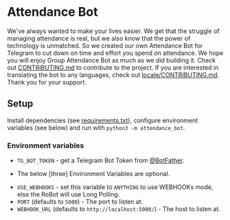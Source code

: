 # Attendance Bot

We've always wanted to make your lives easier. We get that the struggle of managing attendance is real, but we also know that the power of technology is unmatched. So we created our own Attendance Bot for Telegram to cut down on time and effort you spend on attendance. We hope you will enjoy Group Attendance Bot as much as we did building it. Check out [CONTRIBUTING.md](CONTRIBUTING.md) to contribute to the project. If you are interested in translating the bot to any languages, check out [locale/CONTRIBUTING.md](locale/CONTRIBUTING.md). Thank you for your support.

## Setup
Install dependencies (see [requirements.txt](./requirements.txt)), configure
environment variables (see below) and run with `python3 -m attendance_bot`.


### Environment variables
* `TG_BOT_TOKEN` - get a Telegram Bot Token from [@BotFather](https://telegram.dog/BotFather).

- The below [three] Environment Variables are optional.
* `USE_WEBHOOKS` - set this variable to `ANYTHING` to use WEBHOOKs mode, else the RoBot will use Long Polling.
* `PORT` (defaults to `5000`) - The port to listen at.
* `WEBHOOK_URL` (defaults to `http://localhost:5000/`) - The host to listen at.
